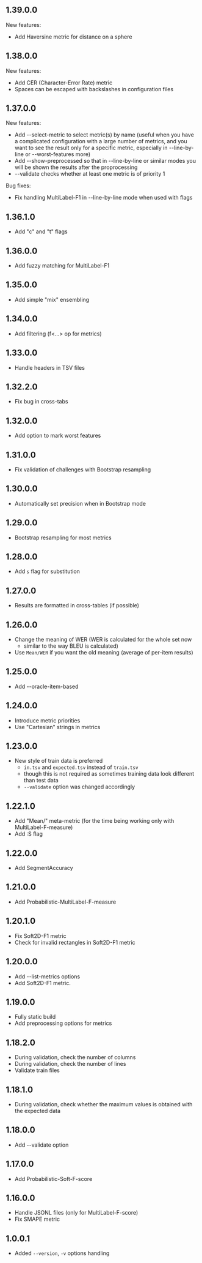 
## 1.39.0.0

New features:

* Add Haversine metric for distance on a sphere

## 1.38.0.0

New features:

* Add CER (Character-Error Rate) metric
* Spaces can be escaped with backslashes in configuration files

## 1.37.0.0

New features:

* Add --select-metric to select metric(s) by name (useful when you
  have a complicated configuration with a large number of metrics,
  and you want to see the result only for a specific metric, especially
  in --line-by-line or --worst-features more)
* Add --show-preprocessed so that in --line-by-line or similar modes you
  will be shown the results after the proprocessing
* --validate checks whether at least one metric is of priority 1

Bug fixes:

* Fix handling MultiLabel-F1 in --line-by-line mode when used with flags

## 1.36.1.0

* Add "c" and "t" flags

## 1.36.0.0

* Add fuzzy matching for MultiLabel-F1

## 1.35.0.0

* Add simple "mix" ensembling

## 1.34.0.0

* Add filtering (f<...> op for metrics)

## 1.33.0.0

* Handle headers in TSV files

## 1.32.2.0

* Fix bug in cross-tabs

## 1.32.0.0

* Add option to mark worst features

## 1.31.0.0

* Fix validation of challenges with Bootstrap resampling

## 1.30.0.0

* Automatically set precision when in Bootstrap mode

## 1.29.0.0

* Bootstrap resampling for most metrics

## 1.28.0.0

* Add `s` flag for substitution

## 1.27.0.0

* Results are formatted in cross-tables (if possible)

## 1.26.0.0

* Change the meaning of WER (WER is calculated for the whole set now
  - similar to the way BLEU is calculated)
* Use `Mean/WER` if you want the old meaning (average of per-item results)

## 1.25.0.0

* Add --oracle-item-based

## 1.24.0.0

* Introduce metric priorities
* Use "Cartesian" strings in metrics

## 1.23.0.0

* New style of train data is preferred
  - `in.tsv` and `expected.tsv` instead of `train.tsv`
  - though this is not required as sometimes training data look different than test data
  - `--validate` option was changed accordingly

## 1.22.1.0

* Add "Mean/" meta-metric (for the time being working only with MultiLabel-F-measure)
* Add :S flag

## 1.22.0.0

* Add SegmentAccuracy

## 1.21.0.0

* Add Probabilistic-MultiLabel-F-measure

## 1.20.1.0

* Fix Soft2D-F1 metric
* Check for invalid rectangles in Soft2D-F1 metric

## 1.20.0.0

* Add --list-metrics options
* Add Soft2D-F1 metric.

## 1.19.0.0

* Fully static build
* Add preprocessing options for metrics

## 1.18.2.0

* During validation, check the number of columns
* During validation, check the number of lines
* Validate train files

## 1.18.1.0

* During validation, check whether the maximum values is obtained with the expected data

## 1.18.0.0

* Add --validate option

## 1.17.0.0

* Add Probabilistic-Soft-F-score

## 1.16.0.0

* Handle JSONL files (only for MultiLabel-F-score)
* Fix SMAPE metric

## 1.0.0.1

* Added `--version`, `-v` options handling
